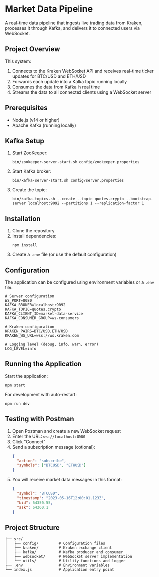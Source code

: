 # Market Data Pipeline

A real-time data pipeline that ingests live trading data from Kraken, processes it through Kafka, and delivers it to connected users via WebSocket.

## Project Overview

This system:

1. Connects to the Kraken WebSocket API and receives real-time ticker updates for BTC/USD and ETH/USD
2. Forwards each update into a Kafka topic running locally
3. Consumes the data from Kafka in real time
4. Streams the data to all connected clients using a WebSocket server

## Prerequisites

- Node.js (v14 or higher)
- Apache Kafka (running locally)

## Kafka Setup

1. Start ZooKeeper:

   ```
   bin/zookeeper-server-start.sh config/zookeeper.properties
   ```

2. Start Kafka broker:

   ```
   bin/kafka-server-start.sh config/server.properties
   ```

3. Create the topic:
   ```
   bin/kafka-topics.sh --create --topic quotes.crypto --bootstrap-server localhost:9092 --partitions 1 --replication-factor 1
   ```

## Installation

1. Clone the repository
2. Install dependencies:
   ```
   npm install
   ```
3. Create a `.env` file (or use the default configuration)

## Configuration

The application can be configured using environment variables or a `.env` file:

```
# Server configuration
WS_PORT=8080
KAFKA_BROKER=localhost:9092
KAFKA_TOPIC=quotes.crypto
KAFKA_CLIENT_ID=market-data-service
KAFKA_CONSUMER_GROUP=ws-consumers

# Kraken configuration
KRAKEN_PAIRS=BTC/USD,ETH/USD
KRAKEN_WS_URL=wss://ws.kraken.com

# Logging level (debug, info, warn, error)
LOG_LEVEL=info
```

## Running the Application

Start the application:

```
npm start
```

For development with auto-restart:

```
npm run dev
```

## Testing with Postman

1. Open Postman and create a new WebSocket request
2. Enter the URL: `ws://localhost:8080`
3. Click "Connect"
4. Send a subscription message (optional):
   ```json
   {
     "action": "subscribe",
     "symbols": ["BTCUSD", "ETHUSD"]
   }
   ```
5. You will receive market data messages in this format:
   ```json
   {
     "symbol": "BTCUSD",
     "timestamp": "2023-05-16T12:00:01.123Z",
     "bid": 64350.55,
     "ask": 64360.1
   }
   ```

## Project Structure

```
├── src/
│   ├── config/         # Configuration files
│   ├── kraken/         # Kraken exchange client
│   ├── kafka/          # Kafka producer and consumer
│   ├── websocket/      # WebSocket server implementation
│   └── utils/          # Utility functions and logger
├── .env                # Environment variables
└── index.js            # Application entry point
```
